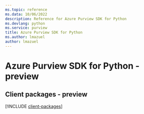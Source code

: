 ```yaml
---
ms.topic: reference
ms.data: 10/06/2022
description: Reference for Azure Purview SDK for Python
ms.devlang: python
ms.service: purview
title: Azure Purview SDK for Python
ms.author: lmazuel
author: lmazuel
---
```

# Azure Purview SDK for Python - preview

## Client packages - preview
[!INCLUDE [client-packages](purview-client-index.md)]